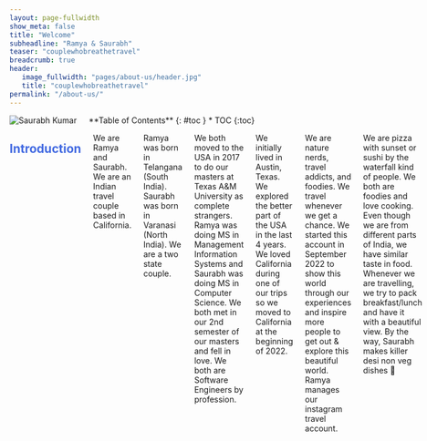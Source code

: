 ```yaml
---
layout: page-fullwidth
show_meta: false
title: "Welcome"
subheadline: "Ramya & Saurabh"
teaser: "couplewhobreathetravel"
breadcrumb: true
header:
   image_fullwidth: "pages/about-us/header.jpg"
   title: "couplewhobreathetravel"
permalink: "/about-us/"
---
```

<link rel="stylesheet" href="https://cdnjs.cloudflare.com/ajax/libs/font-awesome/4.7.0/css/font-awesome.min.css">
<style>
        h2{
            color:royalblue;
        }
        h3{
            color:teal;
        }
</style>

<div class="row">
<div class="medium-4 medium-push-8 columns" markdown="1">
<div class="border-dotted radius b30">
		<img src="{{ site.urlimg }}profile_pic.jpg" alt="Saurabh Kumar">
</div>
<div class="panel radius" markdown="1">
  **Table of Contents**
  {: #toc }
  *  TOC
  {:toc}
</div>
</div><!-- /.medium-4.columns -->

<div class="medium-8 medium-pull-4 columns" markdown="1">

## Introduction <i class="fa fa-user fa-1x"></i>
We are Ramya and Saurabh. We are an Indian travel couple based in California. <br>

Ramya was born in Telangana (South India). Saurabh was born in Varanasi (North India). We are a two state couple. <br>

We both moved to the USA in 2017 to do our masters at Texas A&M University as complete strangers. Ramya was doing MS in Management Information Systems and Saurabh was doing MS in Computer Science. We both met in our 2nd semester of our masters and fell in love. We both are Software Engineers by profession. <br>

We initially lived in Austin, Texas. We explored the better part of the USA in the last 4 years. We loved California during one of our trips so we moved to California at the beginning of 2022. <br>

We are nature nerds, travel addicts, and foodies. We travel whenever we get a chance. We started this account in September 2022 to show this world through our experiences and inspire more people to get out & explore this beautiful world. Ramya manages our instagram travel account. <br>

We are pizza with sunset or sushi by the waterfall kind of people. We both are foodies and love cooking. Even though we are from different parts of India, we have similar taste in food. Whenever we are travelling, we try to pack breakfast/lunch and have it with a beautiful view. By the way, Saurabh makes killer desi non veg dishes 🤤 <br>

Ramya speaks English, Telugu, Hindi. Saurabh speaks English and Hindi. We both speak in Hindi or English at home. Saurabh still needs to learn Telugu (knows 10 words and most favorite one being sare sare 😂) <br>

Travelling every country is on our bucket list. Join us on our adventure ❤️ <br>

